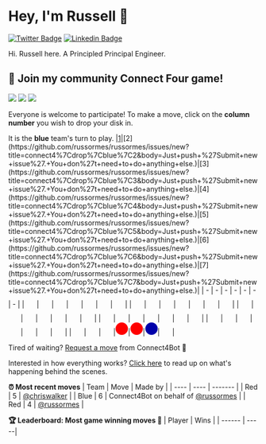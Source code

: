 # Hey, I'm Russell 👋

[![Twitter Badge](https://img.shields.io/badge/-@NectarSoft-1ca0f1?style=flat-square&labelColor=1ca0f1&logo=twitter&logoColor=white&link=https://twitter.com/NectarSoft)](https://twitter.com/NectarSoft) [![Linkedin Badge](https://img.shields.io/badge/-RussOrmes-blue?style=flat-square&logo=Linkedin&logoColor=white&link=https://www.linkedin.com/in/russellormes/)](https://www.linkedin.com/in/russellormes/)

Hi. Russell here. A Principled Principal Engineer.

## :game_die: Join my community Connect Four game!
![](https://img.shields.io/badge/Moves%20played-3-blue)
![](https://img.shields.io/badge/Completed%20games-0-brightgreen)
![](https://img.shields.io/badge/Total%20players-2-orange)

Everyone is welcome to participate! To make a move, click on the **column number** you wish to drop your disk in.

It is the **blue** team's turn to play.
|[1](https://github.com/russormes/russormes/issues/new?title=connect4%7Cdrop%7Cblue%7C1&body=Just+push+%27Submit+new+issue%27.+You+don%27t+need+to+do+anything+else.)|[2](https://github.com/russormes/russormes/issues/new?title=connect4%7Cdrop%7Cblue%7C2&body=Just+push+%27Submit+new+issue%27.+You+don%27t+need+to+do+anything+else.)|[3](https://github.com/russormes/russormes/issues/new?title=connect4%7Cdrop%7Cblue%7C3&body=Just+push+%27Submit+new+issue%27.+You+don%27t+need+to+do+anything+else.)|[4](https://github.com/russormes/russormes/issues/new?title=connect4%7Cdrop%7Cblue%7C4&body=Just+push+%27Submit+new+issue%27.+You+don%27t+need+to+do+anything+else.)|[5](https://github.com/russormes/russormes/issues/new?title=connect4%7Cdrop%7Cblue%7C5&body=Just+push+%27Submit+new+issue%27.+You+don%27t+need+to+do+anything+else.)|[6](https://github.com/russormes/russormes/issues/new?title=connect4%7Cdrop%7Cblue%7C6&body=Just+push+%27Submit+new+issue%27.+You+don%27t+need+to+do+anything+else.)|[7](https://github.com/russormes/russormes/issues/new?title=connect4%7Cdrop%7Cblue%7C7&body=Just+push+%27Submit+new+issue%27.+You+don%27t+need+to+do+anything+else.)|
| - | - | - | - | - | - | - |
|![](https://raw.githubusercontent.com/russormes/russormes/master/images/blank.png)|![](https://raw.githubusercontent.com/russormes/russormes/master/images/blank.png)|![](https://raw.githubusercontent.com/russormes/russormes/master/images/blank.png)|![](https://raw.githubusercontent.com/russormes/russormes/master/images/blank.png)|![](https://raw.githubusercontent.com/russormes/russormes/master/images/blank.png)|![](https://raw.githubusercontent.com/russormes/russormes/master/images/blank.png)|![](https://raw.githubusercontent.com/russormes/russormes/master/images/blank.png)|
|![](https://raw.githubusercontent.com/russormes/russormes/master/images/blank.png)|![](https://raw.githubusercontent.com/russormes/russormes/master/images/blank.png)|![](https://raw.githubusercontent.com/russormes/russormes/master/images/blank.png)|![](https://raw.githubusercontent.com/russormes/russormes/master/images/blank.png)|![](https://raw.githubusercontent.com/russormes/russormes/master/images/blank.png)|![](https://raw.githubusercontent.com/russormes/russormes/master/images/blank.png)|![](https://raw.githubusercontent.com/russormes/russormes/master/images/blank.png)|
|![](https://raw.githubusercontent.com/russormes/russormes/master/images/blank.png)|![](https://raw.githubusercontent.com/russormes/russormes/master/images/blank.png)|![](https://raw.githubusercontent.com/russormes/russormes/master/images/blank.png)|![](https://raw.githubusercontent.com/russormes/russormes/master/images/blank.png)|![](https://raw.githubusercontent.com/russormes/russormes/master/images/blank.png)|![](https://raw.githubusercontent.com/russormes/russormes/master/images/blank.png)|![](https://raw.githubusercontent.com/russormes/russormes/master/images/blank.png)|
|![](https://raw.githubusercontent.com/russormes/russormes/master/images/blank.png)|![](https://raw.githubusercontent.com/russormes/russormes/master/images/blank.png)|![](https://raw.githubusercontent.com/russormes/russormes/master/images/blank.png)|![](https://raw.githubusercontent.com/russormes/russormes/master/images/blank.png)|![](https://raw.githubusercontent.com/russormes/russormes/master/images/blank.png)|![](https://raw.githubusercontent.com/russormes/russormes/master/images/blank.png)|![](https://raw.githubusercontent.com/russormes/russormes/master/images/blank.png)|
|![](https://raw.githubusercontent.com/russormes/russormes/master/images/blank.png)|![](https://raw.githubusercontent.com/russormes/russormes/master/images/blank.png)|![](https://raw.githubusercontent.com/russormes/russormes/master/images/blank.png)|![](https://raw.githubusercontent.com/russormes/russormes/master/images/blank.png)|![](https://raw.githubusercontent.com/russormes/russormes/master/images/blank.png)|![](https://raw.githubusercontent.com/russormes/russormes/master/images/blank.png)|![](https://raw.githubusercontent.com/russormes/russormes/master/images/blank.png)|
|![](https://raw.githubusercontent.com/russormes/russormes/master/images/blank.png)|![](https://raw.githubusercontent.com/russormes/russormes/master/images/blank.png)|![](https://raw.githubusercontent.com/russormes/russormes/master/images/blank.png)|![](https://raw.githubusercontent.com/russormes/russormes/master/images/red.png)|![](https://raw.githubusercontent.com/russormes/russormes/master/images/red.png)|![](https://raw.githubusercontent.com/russormes/russormes/master/images/blue.png)|![](https://raw.githubusercontent.com/russormes/russormes/master/images/blank.png)|

Tired of waiting? [Request a move](https://github.com/russormes/russormes/issues/new?title=connect4%7Cdrop%7Cblue%7Cai&body=Just+push+%27Submit+new+issue%27.+You+don%27t+need+to+do+anything+else.) from Connect4Bot :robot: 

Interested in how everything works? [Click here](https://github.com/russormes/russormes/tree/master/connect4) to read up on what's happening behind the scenes.

**:alarm_clock: Most recent moves**
| Team | Move | Made by |
| ---- | ---- | ------- |
| Red | 5 | [@chriswalker](https://github.com/chriswalker) |
| Blue | 6 | Connect4Bot on behalf of [@russormes](https://github.com/russormes) |
| Red | 4 | [@russormes](https://github.com/russormes) |

**:trophy: Leaderboard: Most game winning moves :100:**
| Player | Wins |
| ------ | -----|

